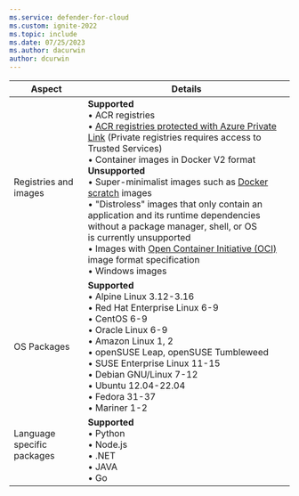```yaml
---
ms.service: defender-for-cloud
ms.custom: ignite-2022
ms.topic: include
ms.date: 07/25/2023
ms.author: dacurwin
author: dcurwin
---
```


| Aspect | Details |
|--|--|
| Registries and images | **Supported**<br> • ACR registries <br> • [ACR registries protected with Azure Private Link](/azure/container-registry/container-registry-private-link) (Private registries requires access to Trusted Services) <br> • Container images in Docker V2 format <br>  **Unsupported**<br>   • Super-minimalist images such as [Docker scratch](https://hub.docker.com/_/scratch/) images<br> • "Distroless" images that only contain an application and its runtime dependencies without a package manager, shell, or OS<br> is currently unsupported <br> • Images with [Open Container Initiative (OCI)](https://github.com/opencontainers/image-spec/blob/main/spec.md) image format specification <br> • Windows images<br>|
| OS Packages | **Supported** <br> • Alpine Linux 3.12-3.16 <br> • Red Hat Enterprise Linux 6-9 <br> • CentOS 6-9<br> • Oracle Linux 6-9 <br> • Amazon Linux 1, 2 <br> • openSUSE Leap, openSUSE Tumbleweed <br> • SUSE Enterprise Linux 11-15 <br> • Debian GNU/Linux 7-12 <br> • Ubuntu 12.04-22.04 <br>  • Fedora 31-37<br> • Mariner 1-2|
| Language specific packages <br><br>  | **Supported** <br> • Python <br> • Node.js <br> • .NET <br> • JAVA <br> • Go |
